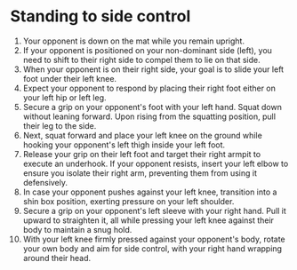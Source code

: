 # Standing to side control

1. Your opponent is down on the mat while you remain upright.
2. If your opponent is positioned on your non-dominant side (left), you need to shift to their right side to compel them to lie on that side.
3. When your opponent is on their right side, your goal is to slide your left foot under their left knee.
4. Expect your opponent to respond by placing their right foot either on your left hip or left leg.
5. Secure a grip on your opponent's foot with your left hand. Squat down without leaning forward. Upon rising from the squatting position, pull their leg to the side.
6. Next, squat forward and place your left knee on the ground while hooking your opponent's left thigh inside your left foot.
7. Release your grip on their left foot and target their right armpit to execute an underhook. If your opponent resists, insert your left elbow to ensure you isolate their right arm, preventing them from using it defensively.
8. In case your opponent pushes against your left knee, transition into a shin box position, exerting pressure on your left shoulder.
9. Secure a grip on your opponent's left sleeve with your right hand. Pull it upward to straighten it, all while pressing your left knee against their body to maintain a snug hold.
10. With your left knee firmly pressed against your opponent's body, rotate your own body and aim for side control, with your right hand wrapping around their head.
